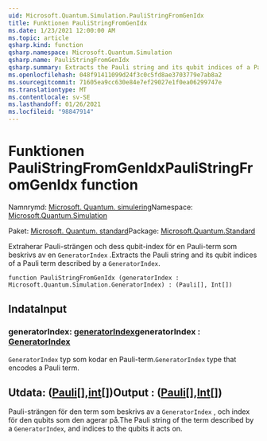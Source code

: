 ```yaml
---
uid: Microsoft.Quantum.Simulation.PauliStringFromGenIdx
title: Funktionen PauliStringFromGenIdx
ms.date: 1/23/2021 12:00:00 AM
ms.topic: article
qsharp.kind: function
qsharp.namespace: Microsoft.Quantum.Simulation
qsharp.name: PauliStringFromGenIdx
qsharp.summary: Extracts the Pauli string and its qubit indices of a Pauli term described by a `GeneratorIndex`.
ms.openlocfilehash: 048f91411099d24f3c0c5fd8ae3703779e7ab8a2
ms.sourcegitcommit: 71605ea9cc630e84e7ef29027e1f0ea06299747e
ms.translationtype: MT
ms.contentlocale: sv-SE
ms.lasthandoff: 01/26/2021
ms.locfileid: "98847914"
---
```

# <a name="paulistringfromgenidx-function"></a><span data-ttu-id="3fc6f-102">Funktionen PauliStringFromGenIdx</span><span class="sxs-lookup"><span data-stu-id="3fc6f-102">PauliStringFromGenIdx function</span></span>

<span data-ttu-id="3fc6f-103">Namnrymd: [Microsoft. Quantum. simulering](xref:Microsoft.Quantum.Simulation)</span><span class="sxs-lookup"><span data-stu-id="3fc6f-103">Namespace: [Microsoft.Quantum.Simulation](xref:Microsoft.Quantum.Simulation)</span></span>

<span data-ttu-id="3fc6f-104">Paket: [Microsoft. Quantum. standard](https://nuget.org/packages/Microsoft.Quantum.Standard)</span><span class="sxs-lookup"><span data-stu-id="3fc6f-104">Package: [Microsoft.Quantum.Standard](https://nuget.org/packages/Microsoft.Quantum.Standard)</span></span>


<span data-ttu-id="3fc6f-105">Extraherar Pauli-strängen och dess qubit-index för en Pauli-term som beskrivs av en `GeneratorIndex` .</span><span class="sxs-lookup"><span data-stu-id="3fc6f-105">Extracts the Pauli string and its qubit indices of a Pauli term described by a `GeneratorIndex`.</span></span>

```qsharp
function PauliStringFromGenIdx (generatorIndex : Microsoft.Quantum.Simulation.GeneratorIndex) : (Pauli[], Int[])
```


## <a name="input"></a><span data-ttu-id="3fc6f-106">Indata</span><span class="sxs-lookup"><span data-stu-id="3fc6f-106">Input</span></span>

### <a name="generatorindex--generatorindex"></a><span data-ttu-id="3fc6f-107">generatorIndex: [generatorIndex](xref:Microsoft.Quantum.Simulation.GeneratorIndex)</span><span class="sxs-lookup"><span data-stu-id="3fc6f-107">generatorIndex : [GeneratorIndex](xref:Microsoft.Quantum.Simulation.GeneratorIndex)</span></span>

<span data-ttu-id="3fc6f-108">`GeneratorIndex` typ som kodar en Pauli-term.</span><span class="sxs-lookup"><span data-stu-id="3fc6f-108">`GeneratorIndex` type that encodes a Pauli term.</span></span>



## <a name="output--pauliint"></a><span data-ttu-id="3fc6f-109">Utdata: ([Pauli](xref:microsoft.quantum.lang-ref.pauli)[],[int](xref:microsoft.quantum.lang-ref.int)[])</span><span class="sxs-lookup"><span data-stu-id="3fc6f-109">Output : ([Pauli](xref:microsoft.quantum.lang-ref.pauli)[],[Int](xref:microsoft.quantum.lang-ref.int)[])</span></span>

<span data-ttu-id="3fc6f-110">Pauli-strängen för den term som beskrivs av a `GeneratorIndex` , och index för den qubits som den agerar på.</span><span class="sxs-lookup"><span data-stu-id="3fc6f-110">The Pauli string of the term described by a `GeneratorIndex`, and indices to the qubits it acts on.</span></span>